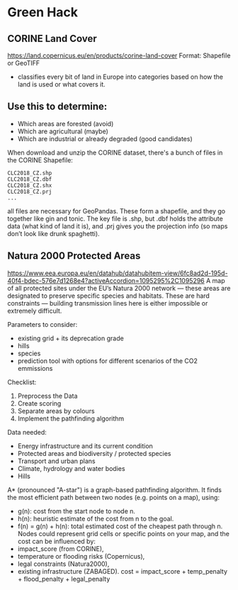 # Green Hack
## CORINE Land Cover
https://land.copernicus.eu/en/products/corine-land-cover
Format: Shapefile or GeoTIFF
- classifies every bit of land in Europe into categories based on how the land is used or what covers it.
## Use this to determine:
- Which areas are forested (avoid)
- Which are agricultural (maybe)
- Which are industrial or already degraded (good candidates)

When download and unzip the CORINE dataset, there's a bunch of files in the CORINE Shapefile:
```
CLC2018_CZ.shp
CLC2018_CZ.dbf
CLC2018_CZ.shx
CLC2018_CZ.prj
...
```
all files are necessary for GeoPandas.
These form a shapefile, and they go together like gin and tonic. The key file is .shp, but .dbf holds the attribute data (what kind of land it is), and .prj gives you the projection info (so maps don’t look like drunk spaghetti).

## Natura 2000 Protected Areas
https://www.eea.europa.eu/en/datahub/datahubitem-view/6fc8ad2d-195d-40f4-bdec-576e7d1268e4?activeAccordion=1095295%2C1095296
A map of all protected sites under the EU’s Natura 2000 network — these areas are designated to preserve specific species and habitats.
These are hard constraints — building transmission lines here is either impossible or extremely difficult.

Parameters to consider:
- existing grid + its deprecation grade
- hills
- species
- prediction tool with options for different scenarios of the CO2 emmissions

Checklist:
1. Preprocess the Data
2. Create scoring
3. Separate areas by colours
4. Implement the pathfinding algorithm

Data needed:
- Energy infrastructure and its current condition
- Protected areas and biodiversity / protected species
- Transport and urban plans
- Climate, hydrology and water bodies
- Hills

A* (pronounced "A-star") is a graph-based pathfinding algorithm. It finds the most efficient path between two nodes (e.g. points on a map), using:
- g(n): cost from the start node to node n.
- h(n): heuristic estimate of the cost from n to the goal.
- f(n) = g(n) + h(n): total estimated cost of the cheapest path through n.
Nodes could represent grid cells or specific points on your map, and the cost can be influenced by:
- impact_score (from CORINE),
- temperature or flooding risks (Copernicus),
- legal constraints (Natura2000),
- existing infrastructure (ZABAGED).
cost = impact_score + temp_penalty + flood_penalty + legal_penalty